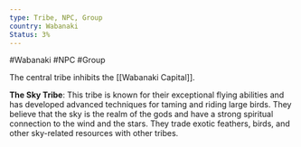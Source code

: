```yaml
---
type: Tribe, NPC, Group
country: Wabanaki
Status: 3%
---
```


#Wabanaki #NPC #Group 

The central tribe inhibits the [[Wabanaki Capital]]. 



**The Sky Tribe**: This tribe is known for their exceptional flying abilities and has developed advanced techniques for taming and riding large birds. They believe that the sky is the realm of the gods and have a strong spiritual connection to the wind and the stars. They trade exotic feathers, birds, and other sky-related resources with other tribes.